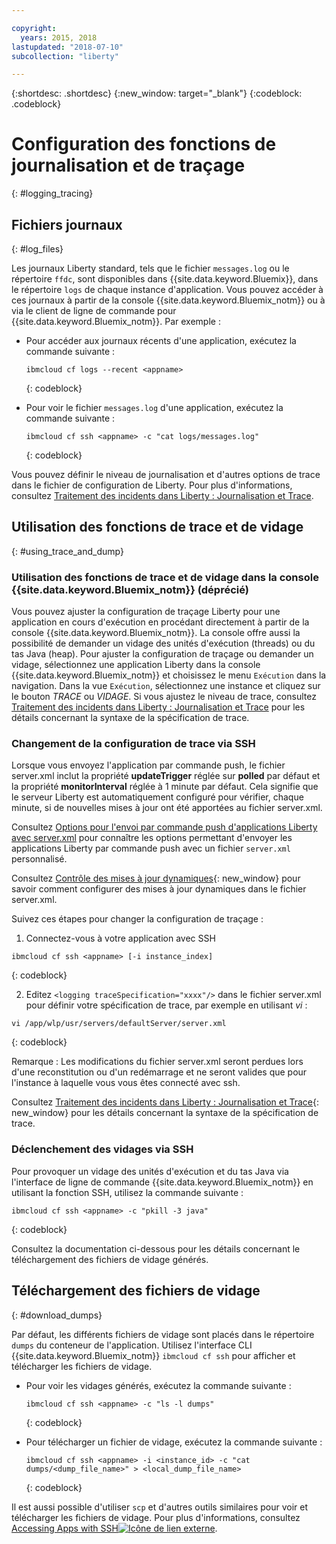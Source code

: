 ```yaml
---

copyright:
  years: 2015, 2018
lastupdated: "2018-07-10"
subcollection: "liberty"

---
```


{:shortdesc: .shortdesc}
{:new_window: target="_blank"}
{:codeblock: .codeblock}

# Configuration des fonctions de journalisation et de traçage
{: #logging_tracing}

## Fichiers journaux
{: #log_files}

Les journaux Liberty standard, tels que le fichier `messages.log` ou le répertoire `ffdc`, sont disponibles dans {{site.data.keyword.Bluemix}}, dans le répertoire `logs` de chaque instance d'application. Vous pouvez accéder à ces journaux à partir de la console {{site.data.keyword.Bluemix_notm}} ou à via le client de ligne de commande pour {{site.data.keyword.Bluemix_notm}}. Par exemple :

* Pour accéder aux journaux récents d'une application, exécutez la commande suivante :

  ```
  ibmcloud cf logs --recent <appname>
  ```
  {: codeblock}


* Pour voir le fichier `messages.log` d'une application, exécutez la commande suivante :

  ```
  ibmcloud cf ssh <appname> -c "cat logs/messages.log"
  ```
  {: codeblock}

Vous pouvez définir le niveau de journalisation et d'autres options de trace dans le fichier de configuration de Liberty. Pour plus d'informations, consultez [Traitement des incidents dans Liberty : Journalisation et Trace](http://www.ibm.com/support/knowledgecenter/SSEQTP_liberty/com.ibm.websphere.wlp.doc/ae/rwlp_logging.html).

## Utilisation des fonctions de trace et de vidage
{: #using_trace_and_dump}

### Utilisation des fonctions de trace et de vidage dans la console {{site.data.keyword.Bluemix_notm}} (déprécié)

Vous pouvez ajuster la configuration de traçage Liberty pour une application en cours d'exécution en procédant directement à partir de la console {{site.data.keyword.Bluemix_notm}}. La console offre aussi la possibilité de demander un vidage des unités d'exécution (threads) ou du tas Java (heap). Pour ajuster la configuration de traçage ou demander un vidage, sélectionnez une application Liberty dans la console {{site.data.keyword.Bluemix_notm}} et choisissez le menu `Exécution` dans la navigation. Dans la vue `Exécution`, sélectionnez une instance et cliquez sur le bouton *TRACE* ou *VIDAGE*. Si vous ajustez le niveau de trace, consultez [Traitement des incidents dans Liberty : Journalisation et Trace](http://www.ibm.com/support/knowledgecenter/SSEQTP_liberty/com.ibm.websphere.wlp.doc/ae/rwlp_logging.html) pour les détails concernant la syntaxe de la spécification de trace.

### Changement de la configuration de trace via SSH

Lorsque vous envoyez l'application par commande push, le fichier server.xml inclut la propriété **updateTrigger** réglée sur **polled** par défaut et la propriété **monitorInterval** réglée à 1 minute par défaut. Cela signifie que le serveur Liberty est automatiquement configuré pour vérifier, chaque minute, si de nouvelles mises à jour ont été apportées au fichier server.xml.

Consultez [Options pour l'envoi par commande push d'applications Liberty avec server.xml](https://console.ng.bluemix.net/docs/runtimes/liberty/optionsForPushing.html#options_for_pushing) pour connaître les options permettant d'envoyer les applications Liberty par commande push avec un fichier `server.xml` personnalisé.

Consultez [Contrôle des mises à jour dynamiques](https://www.ibm.com/support/knowledgecenter/SSEQTP_liberty/com.ibm.websphere.wlp.doc/ae/twlp_setup_dyn_upd.html){: new_window} pour savoir comment configurer des mises à jour dynamiques dans le fichier server.xml.

Suivez ces étapes pour changer la configuration de traçage :

1. Connectez-vous à votre application avec SSH

  ```
 ibmcloud cf ssh <appname> [-i instance_index]
  ```
  {: codeblock}

2. Editez `<logging traceSpecification="xxxx"/>` dans le fichier server.xml pour définir votre spécification de trace, par exemple en utilisant *vi* :

  ```
vi /app/wlp/usr/servers/defaultServer/server.xml
  ```
  {: codeblock}

Remarque : Les modifications du fichier server.xml seront perdues lors d'une reconstitution ou d'un redémarrage et ne seront valides que pour l'instance à laquelle vous vous êtes connecté avec ssh.

Consultez [Traitement des incidents dans Liberty : Journalisation et Trace](http://www.ibm.com/support/knowledgecenter/SSEQTP_liberty/com.ibm.websphere.wlp.doc/ae/rwlp_logging.html){: new_window} pour les détails concernant la syntaxe de la spécification de trace.

### Déclenchement des vidages via SSH

Pour provoquer un vidage des unités d'exécution et du tas Java via l'interface de ligne de commande {{site.data.keyword.Bluemix_notm}} en utilisant la fonction SSH, utilisez la commande suivante :

  ```
 ibmcloud cf ssh <appname> -c "pkill -3 java"
  ```
  {: codeblock}

Consultez la documentation ci-dessous pour les détails concernant le téléchargement des fichiers de vidage générés.

## Téléchargement des fichiers de vidage
{: #download_dumps}

Par défaut, les différents fichiers de vidage sont placés dans le répertoire `dumps` du conteneur de l'application. Utilisez l'interface CLI {{site.data.keyword.Bluemix_notm}} `ibmcloud cf ssh` pour afficher et télécharger les fichiers de vidage.

* Pour voir les vidages générés, exécutez la commande suivante :

  ```
  ibmcloud cf ssh <appname> -c "ls -l dumps"
  ```
  {: codeblock}

* Pour télécharger un fichier de vidage, exécutez la commande suivante :

  ```
  ibmcloud cf ssh <appname> -i <instance_id> -c "cat dumps/<dump_file_name>" > <local_dump_file_name>
  ```
  {: codeblock}

Il est aussi possible d'utiliser `scp` et d'autres outils similaires pour voir et télécharger les fichiers de vidage. Pour plus d'informations, consultez [Accessing Apps with SSH![Icône de lien externe](../../icons/launch-glyph.svg "Icône de lien externe")](https://docs.cloudfoundry.org/devguide/deploy-apps/ssh-apps.html).
